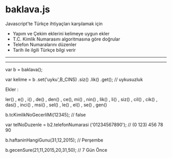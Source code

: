 # baklava.js

Javascript'te Türkçe ihtiyaçları karşılamak için

- Yapım ve Çekim eklerini kelimeye uygun ekler
- T.C. Kimlik Numarasını algoritmasına göre doğrular
- Telefon Numaralarını düzenler
- Tarih ile ilgili Türkçe bilgi verir

---
<script src="baklava.js"></script>
---

var b = baklava();

var kelime = b .set('uyku',B_CINS) .siz() .lik() .get(); // uykusuzluk

Ekler :

ler() , e() , i() , de() , den() , ce(), mi() , nin() , lik() , li() , siz() , cil() , cik() , das() , inci() , msi() , sel() , le() , el() , se() , gen()

b.tcKimlikNoGecerliMi(12345); // false
	
var telNoDuzenle = b2.telefonNumarasi ('01234567890'); // (0 123) 456 78 90

b.haftaninHangiGunu(31,12,2015); // Perşembe

b.gecenSure(21,11,2015,20,31,50); // 7 Gün Önce

